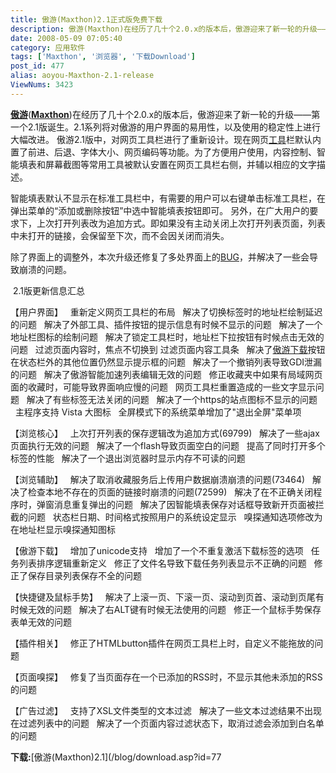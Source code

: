 ```yaml
---
title: 傲游(Maxthon)2.1正式版免费下载
description: 傲游(Maxthon)在经历了几十个2.0.x的版本后，傲游迎来了新一轮的升级——第一个2.1版诞生。2.1系列将对傲游的用户界面的易用性，以及使用的稳定性上进行大幅改进。傲游2.1版中，对网页工具栏进行了重新设计。现在网页工具栏默认内置了前进、后退、字体大小、网页编码等功能。为了方便用户使用，内容控制、智能填表和屏幕截图等常用工具被默认安置在网页工具栏右侧，并辅以相应的文字描述。
date: 2008-05-09 07:05:40
category: 应用软件
tags: ['Maxthon', '浏览器', '下载Download']
post_id: 477
alias: aoyou-Maxthon-2.1-release
ViewNums: 3423
---
```

[**傲游**](/tags/Maxthon)([**Maxthon**](/tags/Maxthon))在经历了几十个2.0.x的版本后，傲游迎来了新一轮的升级——第一个2.1版诞生。2.1系列将对傲游的用户界面的易用性，以及使用的稳定性上进行大幅改进。
傲游2.1版中，对网页工具栏进行了重新设计。现在网页[工具](/tags/%E5%B7%A5%E5%85%B7%E5%85%B1%E4%BA%AB)栏默认内置了前进、后退、字体大小、网页编码等功能。为了方便用户使用，内容控制、智能填表和屏幕截图等常用工具被默认安置在网页工具栏右侧，并辅以相应的文字描述。

智能填表默认不显示在标准工具栏中，有需要的用户可以右键单击标准工具栏，在弹出菜单的“添加或删除按钮”中选中智能填表按钮即可。 另外，在广大用户的要求下，上次打开列表改为追加方式。即如果没有主动关闭上次打开列表页面，列表中未打开的链接，会保留至下次，而不会因关闭而消失。

除了界面上的调整外，本次升级还修复了多处界面上的[BUG](/tags/%E6%BC%8F%E6%B4%9E%E4%BF%A1%E6%81%AF)，并解决了一些会导致崩溃的问题。

 2.1版更新信息汇总

【用户界面】
  重新定义网页工具栏的布局
  解决了切换标签时的地址栏绘制延迟的问题
  解决了外部工具、插件按钮的提示信息有时候不显示的问题
  解决了一个地址栏图标的绘制问题
  解决了锁定工具栏时，地址栏下拉按钮有时候点击无效的问题
  过滤页面内容时，焦点不切换到 过滤页面内容工具条
  解决了[傲游下载](/blog/maxthon-208-beta-download)按钮在状态栏外的其他位置仍然显示提示框的问题
  解决了一个撤销列表导致GDI泄漏的问题
  解决了傲游智能加速列表编辑无效的问题
  修正收藏夹中如果有局域网页面的收藏时，可能导致界面响应慢的问题
  网页工具栏重置造成的一些文字显示问题
  解决了有些标签无法关闭的问题
  解决了一个https的站点图标不显示的问题
  主程序支持 Vista 大图标
  全屏模式下的系统菜单增加了"退出全屏"菜单项

【浏览核心】
  上次打开列表的保存逻辑改为追加方式(69799)
  解决了一些ajax页面执行无效的问题
  解决了一个flash导致页面空白的问题
  提高了同时打开多个标签的性能
  解决了一个退出浏览器时显示内存不可读的问题

【浏览辅助】
  解决了取消收藏服务后上传用户数据崩溃崩溃的问题(73464)
  解决了检查本地不存在的页面的链接时崩溃的问题(72599)
  解决了在不正确关闭程序时，弹窗消息重复弹出的问题
  解决了因智能填表保存对话框导致新开页面被拦截的问题
  状态栏日期、时间格式按照用户的系统设定显示
  嗅探通知选项修改为 在地址栏显示嗅探通知图标

【傲游下载】
  增加了unicode支持
  增加了一个不重复激活下载标签的选项
  任务列表排序逻辑重新定义
  修正了文件名导致下载任务列表显示不正确的问题
  修正了保存目录列表保存不全的问题

【快捷键及鼠标手势】
  解决了上滚一页、下滚一页、滚动到页首、滚动到页尾有时候无效的问题
  解决了右ALT键有时候无法使用的问题
  修正一个鼠标手势保存表单无效的问题

【插件相关】
  修正了HTMLbutton插件在网页工具栏上时，自定义不能拖放的问题

【页面嗅探】
  修复了当页面存在一个已添加的RSS时，不显示其他未添加的RSS的问题

【广告过滤】
  支持了XSL文件类型的文本过滤
  解决了一些文本过滤结果不出现在过滤列表中的问题
  解决了一个页面内容过滤状态下，取消过滤会添加到白名单的问题

**下载:**[傲游(Maxthon)2.1](/blog/download.asp?id=77

